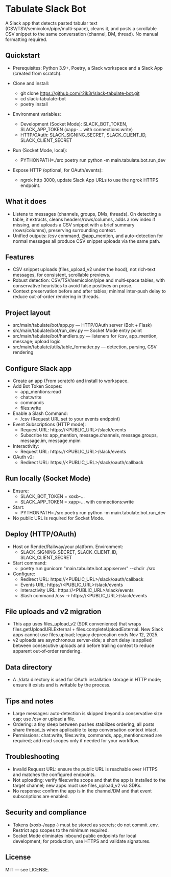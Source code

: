 # Tabulate Slack Bot

A Slack app that detects pasted tabular text (CSV/TSV/semicolon/pipe/multi‑space), cleans it, and posts a scrollable CSV snippet to the same conversation (channel, DM, thread). No manual formatting required.

## Quickstart

- Prerequisites: Python 3.9+, Poetry, a Slack workspace and a Slack App (created from scratch).
- Clone and install:
  - git clone https://github.com/r2ik3r/slack-tabulate-bot.git
  - cd slack-tabulate-bot
  - poetry install

- Environment variables:
  - Development (Socket Mode): SLACK_BOT_TOKEN, SLACK_APP_TOKEN (xapp-... with connections:write)
  - HTTP/OAuth: SLACK_SIGNING_SECRET, SLACK_CLIENT_ID, SLACK_CLIENT_SECRET

- Run (Socket Mode, local):
  - PYTHONPATH=./src poetry run python -m main.tabulate.bot.run_dev

- Expose HTTP (optional, for OAuth/events):
  - ngrok http 3000, update Slack App URLs to use the ngrok HTTPS endpoint.

## What it does

- Listens to messages (channels, groups, DMs, threads). On detecting a table, it extracts, cleans headers/rows/columns, adds a row index if missing, and uploads a CSV snippet with a brief summary (rows/columns), preserving surrounding context.
- Unified outputs: /csv command, @app_mention, and auto-detection for normal messages all produce CSV snippet uploads via the same path.

## Features

- CSV snippet uploads (files_upload_v2 under the hood), not rich‑text messages, for consistent, scrollable previews.
- Robust detection: CSV/TSV/semicolon/pipe and multi‑space tables, with conservative heuristics to avoid false positives on prose.
- Context preservation before and after tables; minimal inter‑push delay to reduce out‑of‑order rendering in threads.

## Project layout

- src/main/tabulate/bot/app.py — HTTP/OAuth server (Bolt + Flask)
- src/main/tabulate/bot/run_dev.py — Socket Mode entry point
- src/main/tabulate/bot/handlers.py — listeners for /csv, app_mention, message; upload logic
- src/main/tabulate/utils/table_formatter.py — detection, parsing, CSV rendering

## Configure Slack app

- Create an app (From scratch) and install to workspace.
- Add Bot Token Scopes:
  - app_mentions:read
  - chat:write
  - commands
  - files:write
- Enable a Slash Command:
  - /csv (Request URL set to your events endpoint)
- Event Subscriptions (HTTP mode):
  - Request URL: https://<PUBLIC_URL>/slack/events
  - Subscribe to: app_mention, message.channels, message.groups, message.im, message.mpim
- Interactivity:
  - Request URL: https://<PUBLIC_URL>/slack/events
- OAuth v2:
  - Redirect URL: https://<PUBLIC_URL>/slack/oauth/callback

## Run locally (Socket Mode)

- Ensure:
  - SLACK_BOT_TOKEN = xoxb-...
  - SLACK_APP_TOKEN = xapp-... with connections:write
- Start:
  - PYTHONPATH=./src poetry run python -m main.tabulate.bot.run_dev
- No public URL is required for Socket Mode.

## Deploy (HTTP/OAuth)

- Host on Render/Railway/your platform. Environment:
  - SLACK_SIGNING_SECRET, SLACK_CLIENT_ID, SLACK_CLIENT_SECRET
- Start command:
  - poetry run gunicorn "main.tabulate.bot.app:server" --chdir ./src
- Configure:
  - Redirect URL: https://<PUBLIC_URL>/slack/oauth/callback
  - Events URL: https://<PUBLIC_URL>/slack/events
  - Interactivity URL: https://<PUBLIC_URL>/slack/events
  - Slash command /csv → https://<PUBLIC_URL>/slack/events

## File uploads and v2 migration

- This app uses files_upload_v2 (SDK convenience) that wraps files.getUploadURLExternal + files.completeUploadExternal. New Slack apps cannot use files.upload; legacy deprecation ends Nov 12, 2025.
- v2 uploads are asynchronous server‑side; a short delay is applied between consecutive uploads and before trailing context to reduce apparent out‑of‑order rendering.

## Data directory

- A ./data directory is used for OAuth installation storage in HTTP mode; ensure it exists and is writable by the process.

## Tips and notes

- Large messages: auto‑detection is skipped beyond a conservative size cap; use /csv or upload a file.
- Ordering: a tiny sleep between pushes stabilizes ordering; all posts share thread_ts when applicable to keep conversation context intact.
- Permissions: chat:write, files:write, commands, app_mentions:read are required; add read scopes only if needed for your workflow.

## Troubleshooting

- Invalid Request URL: ensure the public URL is reachable over HTTPS and matches the configured endpoints.
- Not uploading: verify files:write scope and that the app is installed to the target channel; new apps must use files_upload_v2 via SDKs.
- No response: confirm the app is in the channel/DM and that event subscriptions are enabled.

## Security and compliance

- Tokens (xoxb-/xapp-) must be stored as secrets; do not commit .env. Restrict app scopes to the minimum required.
- Socket Mode eliminates inbound public endpoints for local development; for production, use HTTPS and validate signatures.

## License

MIT — see LICENSE.

